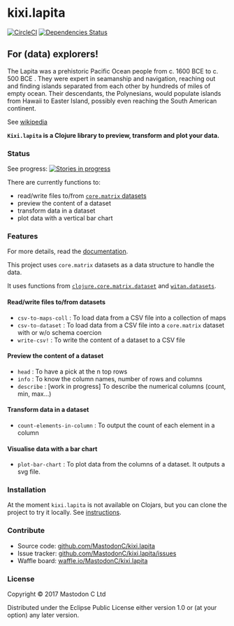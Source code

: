 # kixi.lapita

[![CircleCI](https://circleci.com/gh/MastodonC/kixi.lapita.svg?style=svg)](https://circleci.com/gh/MastodonC/kixi.lapita)
[![Dependencies Status](https://jarkeeper.com/MastodonC/kixi.lapita/status.svg)](https://jarkeeper.com/MastodonC/kixi.lapita)

## For (data) explorers!

The Lapita was a prehistoric Pacific Ocean people from c. 1600 BCE to c. 500 BCE .
They were expert in seamanship and navigation, reaching out and finding islands separated from each other by hundreds of miles of empty ocean. Their descendants, the Polynesians, would populate islands from Hawaii to Easter Island, possibly even reaching the South American continent.

See [wikipedia](https://en.wikipedia.org/wiki/Lapita_culture)

**`Kixi.lapita` is a Clojure library to preview, transform and plot your data.**

### Status

See progress:  [![Stories in progress](https://badge.waffle.io/MastodonC/kixi.lapita.svg?label=in%20progress&title=In%20progress)](http://waffle.io/MastodonC/kixi.lapita)

There are currently functions to:
* read/write files to/from [`core.matrix` datasets](https://github.com/mikera/core.matrix/blob/develop/src/main/clojure/clojure/core/matrix/dataset.clj)
* preview the content of a dataset
* transform data in a dataset
* plot data with a vertical bar chart

### Features
For more details, read the [documentation](doc/intro.md).

This project uses `core.matrix` datasets as a data structure to handle the data.

It uses functions from [`clojure.core.matrix.dataset`](https://github.com/mikera/core.matrix/blob/develop/src/main/clojure/clojure/core/matrix/dataset.clj) and [`witan.datasets`](https://github.com/MastodonC/witan.workspace-api/blob/master/src/witan/datasets.clj).


#### Read/write files to/from datasets

* `csv-to-maps-coll` : To load data from a CSV file into a collection of maps
* `csv-to-dataset` : To load data from a CSV file into a `core.matrix` dataset with or w/o schema coercion
* `write-csv!` : To write the content of a dataset to a CSV file

#### Preview the content of a dataset

* `head` : To have a pick at the n top rows
* `info` : To know the column names, number of rows and columns
* `describe` : [work in progress] To describe the numerical columns (count, min, max...)

#### Transform data in a dataset

* `count-elements-in-column` : To output the count of each element in a column

#### Visualise data with a bar chart

* `plot-bar-chart` : To plot data from the columns of a dataset. It outputs a svg file.

### Installation

At the moment `kixi.lapita` is not available on Clojars, but you can clone the project to try it locally. See [instructions](doc/intro.md#try-kixilapita).

### Contribute

* Source code: [github.com/MastodonC/kixi.lapita](https://github.com/MastodonC/kixi.lapita)
* Issue tracker: [github.com/MastodonC/kixi.lapita/issues](https://github.com/MastodonC/kixi.lapita/issues)
* Waffle board: [waffle.io/MastodonC/kixi.lapita](https://waffle.io/MastodonC/kixi.lapita)

### License

Copyright © 2017 Mastodon C Ltd

Distributed under the Eclipse Public License either version 1.0 or (at
your option) any later version.
